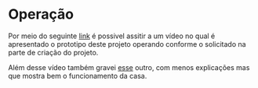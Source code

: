 # Operação 
Por meio do seguinte [link](https://youtu.be/UbckF_uu-3s) é possivel assitir a um vídeo no qual é apresentado o prototipo deste projeto operando conforme o solicitado na parte de criação do projeto.

Além desse vídeo também gravei [esse](https://drive.google.com/file/d/16FyV6odMTjZIgh9O5UwV9GjZRL4kDWfo/view?usp=drivesdk) outro, com menos explicações mas que mostra bem o funcionamento da casa.

